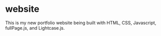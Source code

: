 # website
This is my new portfolio website being built with HTML, CSS, Javascript, fullPage.js, and Lightcase.js.
